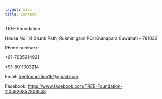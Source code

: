 ```yaml
---
layout: misc
title: Contact
---
```


TREE Foundation

House No. 14
Shanti Path, Rukminigaon
PO: Khanapara
Guwahati – 781022

Phone numbers:

+91-7635914921

+91-8011003214

Email: [treefoundation16@gmail.com](treefoundation16@gmail.com)

Facebook: [https://www.facebook.com/TREE-Foundation-1105926852808548 ](https://www.facebook.com/TREE-Foundation-1105926852808548 
)
